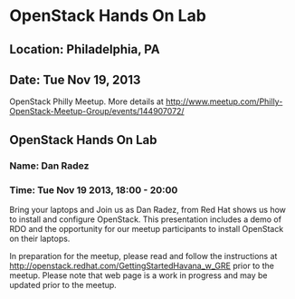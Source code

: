 # OpenStack Hands On Lab
## Location: Philadelphia, PA
## Date: Tue Nov 19, 2013

OpenStack Philly Meetup. More details at <http://www.meetup.com/Philly-OpenStack-Meetup-Group/events/144907072/>

## OpenStack Hands On Lab
### Name: Dan Radez
### Time: Tue Nov 19 2013, 18:00 - 20:00

Bring your laptops and Join us as Dan Radez, from Red Hat shows us how
to install and configure OpenStack. This presentation includes a demo of
RDO and the opportunity for our meetup participants to install OpenStack
on their laptops.

In preparation for the meetup, please read and follow the instructions
at <http://openstack.redhat.com/GettingStartedHavana_w_GRE> prior to the
meetup.  Please note that web page is a work in progress and may be
updated prior to the meetup.

